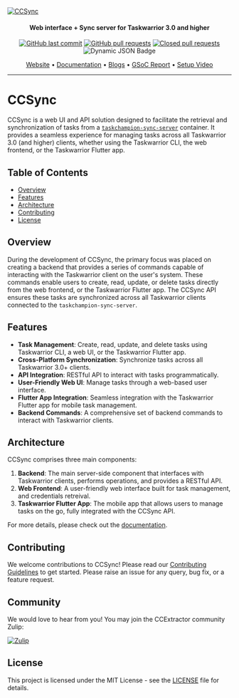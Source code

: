 <a href="https://github.com/its-me-abhishek/ccsync">
  <img src="https://github.com/its-me-abhishek/ccsync/blob/main/frontend/src/assets/logo.jpg" alt="CCSync">
</a>

</h1>
<h4 align="center">Web interface + Sync server for Taskwarrior 3.0 and higher</h4>
<p align="center">
    <a href="https://github.com/its-me-abhishek/ccsync/commits/main">
    <img src="https://img.shields.io/github/last-commit/its-me-abhishek/ccsync.svg?style=flat-square&logo=github&logoColor=white"
         alt="GitHub last commit"></a>
    <a href="https://github.com/its-me-abhishek/ccsync/pulls">
    <img src="https://img.shields.io/github/issues-pr-raw/its-me-abhishek/ccsync?style=flat-square&logo=github&logoColor=white"
         alt="GitHub pull requests"></a>
    <a href="https://github.com/its-me-abhishek/ccsync/pulls?q=is%3Apr+is%3Aclosed">
    <img src="https://img.shields.io/github/issues-pr-closed-raw/its-me-abhishek/ccsync?style=flat-square&logo=github&logoColor=white"
         alt="Closed pull requests"></a>
    <img src="https://img.shields.io/badge/dynamic/json?url=https://raw.githubusercontent.com/its-me-abhishek/ccsync/main/frontend/coverage-report.json&query=$.frontend&label=frontend coverage"
          alt="Dynamic JSON Badge" >

</p>
<p align="center">
  <a href="">Website</a> •
  <a href="https://its-me-abhishek.github.io/ccsync-docs/">Documentation</a> •
  <a href="https://abhishek31.medium.com/">Blogs</a> •
  <a href="https://github.com/its-me-abhishek/gsoc-report">GSoC Report</a> •
  <a href="https://www.youtube.com/watch?v=8UhAeM8iWzQ">Setup Video</a>
</p>

---

# CCSync

CCSync is a web UI and API solution designed to facilitate the retrieval and synchronization of tasks from a [`taskchampion-sync-server`](https://github.com/GothenburgBitFactory/taskchampion-sync-server) container. It provides a seamless experience for managing tasks across all Taskwarrior 3.0 (and higher) clients, whether using the Taskwarrior CLI, the web frontend, or the Taskwarrior Flutter app.

## Table of Contents

- [Overview](#overview)
- [Features](#features)
- [Architecture](#architecture)
- [Contributing](#contributing)
- [License](#license)

## Overview

During the development of CCSync, the primary focus was placed on creating a backend that provides a series of commands capable of interacting with the Taskwarrior client on the user's system. These commands enable users to create, read, update, or delete tasks directly from the web frontend, or the Taskwarrior Flutter app. The CCSync API ensures these tasks are synchronized across all Taskwarrior clients connected to the `taskchampion-sync-server`.

## Features

- **Task Management**: Create, read, update, and delete tasks using Taskwarrior CLI, a web UI, or the Taskwarrior Flutter app.
- **Cross-Platform Synchronization**: Synchronize tasks across all Taskwarrior 3.0+ clients.
- **API Integration**: RESTful API to interact with tasks programmatically.
- **User-Friendly Web UI**: Manage tasks through a web-based user interface.
- **Flutter App Integration**: Seamless integration with the Taskwarrior Flutter app for mobile task management.
- **Backend Commands**: A comprehensive set of backend commands to interact with Taskwarrior clients.

## Architecture

CCSync comprises three main components:

1. **Backend**: The main server-side component that interfaces with Taskwarrior clients, performs operations, and provides a RESTful API.
2. **Web Frontend**: A user-friendly web interface built for task management, and credentials retreival.
3. **Taskwarrior Flutter App**: The mobile app that allows users to manage tasks on the go, fully integrated with the CCSync API.

For more details, please check out the [documentation](https://its-me-abhishek.github.io/ccsync-docs/).

## Contributing

We welcome contributions to CCSync! Please read our [Contributing Guidelines](CONTRIBUTING.md) to get started. Please raise an issue for any query, bug fix, or a feature request.

## Community

We would love to hear from you! You may join the CCExtractor community Zulip:

[![Zulip](https://img.shields.io/badge/chat-on_zulip-purple.svg?style=for-the-badge&logo=zulip)](https://ccextractor.org/public/general/support/)

## License

This project is licensed under the MIT License - see the [LICENSE](LICENSE) file for details.
